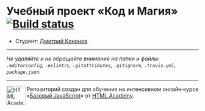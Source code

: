 # Учебный проект «Код и Магия» [![Build status][travis-image]][travis-url]

* Студент: [Дмитрий Кононов](https://up.htmlacademy.ru/javascript/10/user/270437).

---

_Не удаляйте и не обращайте внимание на папки и файлы:_<br>
_`.editorconfig`, `.eslintrc`, `.gitattributes`, `.gitignore`, `.travis.yml`, `package.json`._

---

<a href="https://htmlacademy.ru/intensive/javascript"><img align="left" width="50" height="50" title="HTML Academy" src="https://up.htmlacademy.ru/static/img/intensive/javascript/logo-for-github.svg"></a>

Репозиторий создан для обучения на интенсивном онлайн‑курсе «[Базовый JavaScript](https://htmlacademy.ru/intensive/javascript)» от [HTML Academy](https://htmlacademy.ru).

[travis-image]: https://travis-ci.org/htmlacademy-javascript/270437-code-and-magick.svg?branch=master
[travis-url]: https://travis-ci.org/htmlacademy-javascript/270437-code-and-magick
